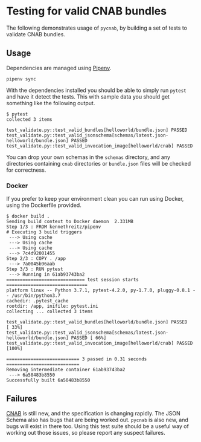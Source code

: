 # Testing for valid CNAB bundles

The following demonstrates usage of `pycnab`, by building a set of tests to validate CNAB bundles.


## Usage

Dependencies are managed using [Pipenv](https://pipenv.readthedocs.io/en/latest/).

```console
pipenv sync
```

With the dependencies installed you should be able to simply run `pytest` and have it detect the tests. This with sample data you should get something like the following output.

```console
$ pytest
collected 3 items

test_validate.py::test_valid_bundles[helloworld/bundle.json] PASSED
test_validate.py::test_valid_jsonschema[schemas/latest.json-helloworld/bundle.json] PASSED
test_validate.py::test_valid_invocation_image[helloworld/cnab] PASSED
```

You can drop your own schemas in the `schemas` directory, and any directories containing `cnab` directories or `bundle.json` files will be checked for correctness.


### Docker

If you prefer to keep your environment clean you can run using Docker, using the Dockerfile provided.

```console
$ docker build .
Sending build context to Docker daemon  2.331MB
Step 1/3 : FROM kennethreitz/pipenv
# Executing 3 build triggers
 ---> Using cache
 ---> Using cache
 ---> Using cache
 ---> 7c4d92001455
Step 2/3 : COPY . /app
 ---> 7a0045b96aab
Step 3/3 : RUN pytest
 ---> Running in 61ab93743ba2
============================= test session starts ==============================
platform linux -- Python 3.7.1, pytest-4.2.0, py-1.7.0, pluggy-0.8.1 -- /usr/bin/python3.7
cachedir: .pytest_cache
rootdir: /app, inifile: pytest.ini
collecting ... collected 3 items

test_validate.py::test_valid_bundles[helloworld/bundle.json] PASSED      [ 33%]
test_validate.py::test_valid_jsonschema[schemas/latest.json-helloworld/bundle.json] PASSED [ 66%]
test_validate.py::test_valid_invocation_image[helloworld/cnab] PASSED    [100%]

=========================== 3 passed in 0.31 seconds ===========================
Removing intermediate container 61ab93743ba2
 ---> 6a50483b8550
Successfully built 6a50483b8550
```


## Failures

[CNAB](https://cnab.io/) is still new, and the specification is changing rapidly. The JSON Schema also has bugs that are being worked out.
`pycnab` is also new, and bugs will exist in there too. Using this test suite should be a useful way of working out those issues, so please report
any suspect failures.

